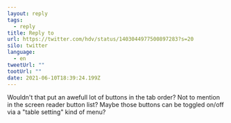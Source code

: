 ```yaml
---
layout: reply
tags:
  - reply
title: Reply to
url: https://twitter.com/hdv/status/1403044977500897283?s=20
silo: twitter
language:
  - en
tweetUrl: ""
tootUrl: ""
date: 2021-06-10T18:39:24.199Z
---
```

Wouldn't that put an awefull lot of buttons in the tab order? Not to mention in the screen reader button list? Maybe those buttons can be toggled on/off via a "table setting" kind of menu?